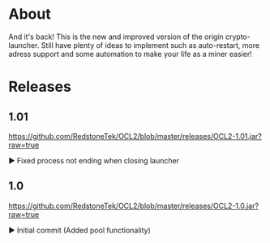 # About
And it's back!
This is the new and improved version of the origin crypto-launcher.
Still have plenty of ideas to implement such as auto-restart, more adress support and some automation to make your life as a miner easier!
# Releases
## 1.01
https://github.com/RedstoneTek/OCL2/blob/master/releases/OCL2-1.01.jar?raw=true

:arrow_forward: Fixed process not ending when closing launcher
## 1.0
https://github.com/RedstoneTek/OCL2/blob/master/releases/OCL2-1.0.jar?raw=true

:arrow_forward: Initial commit (Added pool functionality)

